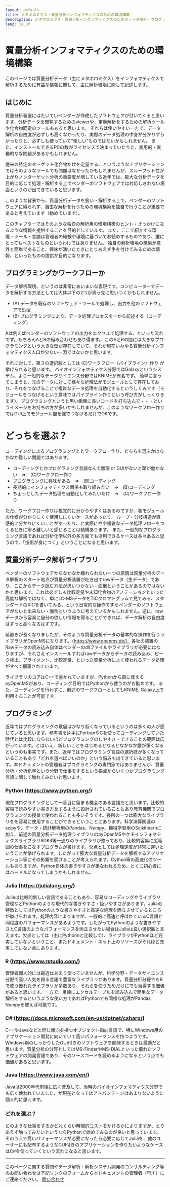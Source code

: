 ```yaml
---
layout: default
title: メタボロミクス・質量分析インフォマティクスのための環境構築
description: メタボロミクス・質量分析インフォマティクスのためのデータ解析・プログラミング環境に関する解説
lang: ja_JP
---
```



# 質量分析インフォマティクスのための環境構築

このページでは質量分析データ（主にメタボロミクス）をインフォマティクスで解析するために有益な情報に関して、主に解析環境に関して記述します。



## はじめに
質量分析装置にはたいていベンダーが作成したソフトウェアが付いてくると思います。分析データを閲覧するためのviewerや、定量解析をするための解析ツールや化合物同定のツールもあると思います。
それらは使いやすい一方で、データ解析の自由度が必ずしも高くなかったり、実際のデータ処理の中身が分かりずらかったりと、必ずしも使っていて”楽しい”ものではないかもしれません。
また、インストールできるPCの数がライセンスで決まっていたりと、実用的・実務的なな問題があるかもしれません。

従来の特定のターゲット化合物だけを定量する、というようなアプリケーションではそのようなツールでも問題はなかったかもしれませんが、スループット性が上がりノンターゲット分析の重要度が増している近年では、膨大な分析データを目的に応じて処理・解析する上でベンダーのソフトウェアでは対応しきれない場面というのが出てきていると思います。

このような背景から、質量分析データを扱い・解析する上で、ベンダーのソフトウェアに縛られず、自由な解析を行うための環境構築を独自で行うことが重要であると考えています（勧めています）。

このチャプターではそのような独自の解析用の環境構築のヒント・きっかけになるような情報を提供することを目的としています。
また、ここで紹介する環境・ツール・言語は管理者の経験や環境に基づいてお勧めするものであり、誰にとってもベストなものというわけではありません。
独自の解析環境の構築が意外と簡単であること、興味が湧いたときにとりあえず手を付けてみるための情報、といったものの提供が目的になります。


## プログラミングかワークフローか
データ解析環境、というのは非常にあいまいな表現です。コンピューターでデータを解析する方法としては大体以下の2つが真っ先に思いつくかもしれません。

- (A) データを既存のソフトウェア・ツールで処理し、出力を他のソフトウェアで処理
- (B) プログラミングにより、データ処理プロセスを一から記述する（コーディング）

Aは例えばベンダーのソフトウェアの出力をエクセルで処理する、といった流れです。もちろんAとBの組み合わせもあり得ます。
このAとBの間には大きなプログラミングという大きな壁が存在していて、それが現在いわゆる質量分析インフォマティクス人口が少ない一因ではないかと思います。

それに対して、第３の選択肢としては (C)ワークフロー（パイプライン）作り   が挙げられると思います。
バイオインフォマティクス分野ではGalaxyというシステム、より一般的なデータサイエンス分野ではKNIMEが有名です。
簡単に言ってしまうと、元のデータに対して様々な処理法がモジュールとして存在しており、それをつなげることで複雑なデータ処理を自動化するというしくみです（モジュールをつなげるという意味ではパイプライン作りという呼び方がしっくりきます）。プログラミングというと黒い画面に長いコードを打ち込んで・・・というイメージをお持ちの方が多いかもしれませんが、このようなワークフロー作りではGUI上でモジュール間を線でつなげるだけでOKです。

# どっちを選ぶ？
コーディングによるプログラミングととワークフロー作り、どちらを選ぶかはなかなか難しい問題ではあります。

- コーディングとかプログラミング言語なんて無理 or GUIがないと頭が働かない　=>　(C)ワークフロー作り 
- プログラミングに興味がある　=>　(B)コーディング 
- 長期的にインフォマティクス関係も取り組みたい　=>　(B)コーディング
- ちょっとしたデータ処理を自動化してみたいだけ　=>　(C)ワークフロー作り 

ただ、ワークフロー作りは視覚的に分かりやすくはあるのですが、各モジュールの仕様が分かりにくく使用しにくいケースがあったり、
ループ・分岐構造が直感的に分かりにくいことがあったり、と実際にやや複雑なデータ処理フローをつくるときに寧ろ難しいと感じることは結構あります。
また、一般的なプログラミング言語であれば分析化学以外の多方面でも活用できるケースは多々あると思うので、「技術が身につく」ということになると思います。


## 質量分析データ解析ライブラリ
ベンダーのソフトウェアからなかなか離れられない一つの原因は質量分析のデータ解析のスタート地点が質量分析装置が吐き出すrawデータ（生データ）であり、ここからデータ読む方法が思いつかない・面倒ということがあるのではないかと思います。これは必ずしも比較定量や未知化合物のアノテーションといった高度な解析ではなく、単にLC-MSデータをTICクロマトグラムで見てみる、スタンダードのXICを書いてみる、という日常的な操作ですらベンダーのソフトウェアがないと出来ない・面倒というふうに考えているかもしれません。逆に、rawデータから容易に自分の欲しい情報を得ることができれば、データ解析の自由度はずっと高くなるはずです。

前置きが長くなりましたが、そのような質量分析データの基本的な操作を行うライブラリがOpenMSになります。（https://www.openms.de/）
各社の装置のRawデータの読み込み自体はベンダーのdllファイルやライブラリが必要にはなりますが、それさえインストールすればrawデータからデータの読み込み、ピーク検出、アライメント、比較定量、といった質量分析によく使われるデータ処理がすべて網羅されています。

ライブラリのコアはC++で書かれていますが、Pythonから直に使えるpyOpenMSがあり、コーディング目的ではPythonから使うのがお勧めです。
また、コーディングを行わずに、前述のワークフローとしてもKNIME, Galaxy上で利用することが可能です。


## プログラミング
近年ではプログラミングの敷居はかなり低くなっているというのは多くの人が感じていると思います。参考書を片手にFortranやCを使ってコーディングしていた時代とは比較にならないほどプログラミングのしやすさ・できることの範囲は広がっています。とはいえ、新しいことをはじめるとなるとなかなか腰が重くなるというのも事実です。また、近年ではプログラミング言語の選択肢が多くなっていることもあり「どれを選べばいいのか」という悩みも出てきていると思います。本ドキュメントの管理者はプログラミングの専門家ではありませんが、質量分析・分析化学という分野で仕事をするという視点からいくつかプログラミング言語に関して触れてみたいと思います。

### Python (https://www.python.org/)
現在プログラミングとして一番目に留まる機会のある言語だと思います。比較的容易で読みやすい書き方をするように設計されていることもあり教育機関でプログラミングの授業で使われることも多いそうです。長所の一つは膨大なライブラリをを容易に使用することができるということにあります。科学演算関連のscipyや、データ・統計解析用のPandas、Numpy、機械学習用のScikitlearnに加え、前述の質量分析データ処理ライブラリのpyOpenMSやケモインフォマティクスライブラリRDKit等一通りのライブラリが整っており、比較的容易に広範囲の仕事をこなすプログラムが書けます。欠点としては処理速度が非常に遅いということが挙げられます。したがって膨大な質量分析データを解析するアプリケーション等にその影響を受けることが考えられます。Cython等の高速化のツールもありますが、Python自体の書きやすさが損なわれるため、とくに初心者にはハードルになってしまうかもしれません。

### Julia (https://julialang.org/)
Juliaは比較的新しい言語であることもあり、容易なコーディングやライブラリ管理などPythonのような現代的な書きやすさ・扱いやすさがあります。Juliaの特徴としてはPythonのような書きやすさと高速な処理を両立させているところが挙げられます。処理内容によりますが、一般的に高速と呼ばれているC言語と同程度のパフォーマンスがあるようです。したがってPythonのような書きやすさとC言語のようなパフォーマンスを両立させたい場合はJuliaは良い選択肢と言えます。欠点としては（主にPythonnと比較して）、ライブラリがPythonほど充実していないということ、またドキュメント・ネット上のリソースがそれほど充実していない点にあります。

### R (https://www.rstudio.com/)
管理者個人的には最近はあまり使っていませんが、科学分野・データサイエンス分野で高い人気を誇る言語で豊富なライブラリがあります。質量分析分野でもRで使う優れたライブラリが多数あり、それらを使うためだけにでも習得する価値があると思います。一方で、単純にエクセルテーブルを読み込んで簡単なデータ解析をするというような使い方であればPythonでも同様な処理がPandas, Numpyを使えば可能です。

### C# (https://docs.microsoft.com/en-us/dotnet/csharp/)
C++やJavaなどと同じ傾向を持つオブジェクト指向言語で、特にWindows用のアプリケーション開発に向いていて高いパフォーマンスを持つようです。Windows用のしっかりしたGUI付きのソフトウェアを開発するときは最適だと思います。質量分析の分野としてはMS-FinderやMS-DIALといった優れたソフトウェアの開発言語であり、そのソースコードを読めるようになるという点でも価値があると思います。

### Java (https://www.java.com/en/)
Javaは2000年代前後に広く普及して、当時のバイオインフォマティクス分野でも広く使われていました、が現在となってはアドバンテージはあまりないように個人的に思えます。


### どれを選ぶ？
どのような仕事をするかどれくらい時間的コストをかけるかによりますが、とりあえず触ってみたいというならPythonで始めてみるのが良いと思っています。そのうえで高いパフォーマンスが必要になったら必要に応じてJuliaを、他のユーザーにも配布するようなGUI付きのアプリケーションを作りたいようなケースはC#を使っていくという流れになると思います。



---
このページに関する質問やデータ解析・解析システム開発のコンサルティング等のお問い合わせは下記リンクのフォームから本ドキュメントの管理者（早川）にご連絡ください。
[問い合わせ](https://docs.google.com/forms/d/e/1FAIpQLSe6AOt0oZvLJeJqJulQ3PcHuT05Lmu0SMUHUM82rRntMgCNmw/viewform?usp=pp_url)
